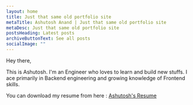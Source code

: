 ```yaml
---
layout: home
title: Just that same old portfolio site
metaTitle: Ashutosh Anand | Just that same old portfolio site
metaDesc: Just that same old portfolio site
postsHeading: Latest posts
archiveButtonText: See all posts
socialImage: ""
---
```

Hey there, 

This is Ashutosh. I'm an Engineer who loves to learn and build new stuffs. I ace primarily in Backend engineering and growing knowledge of Frontend skills.

You can download my resume from here : [Ashutosh's Resume](src/images/ashutosh-resume.pdf)